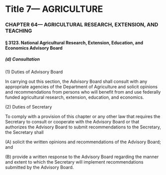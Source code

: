 
# Title 7— AGRICULTURE
### CHAPTER 64— AGRICULTURAL RESEARCH, EXTENSION, AND TEACHING
#### § 3123. National Agricultural Research, Extension, Education, and Economics Advisory Board
##### (d) Consultation

(1) Duties of Advisory Board

In carrying out this section, the Advisory Board shall consult with any appropriate agencies of the Department of Agriculture and solicit opinions and recommendations from persons who will benefit from and use federally funded agricultural research, extension, education, and economics.

(2) Duties of Secretary

To comply with a provision of this chapter or any other law that requires the Secretary to consult or cooperate with the Advisory Board or that authorizes the Advisory Board to submit recommendations to the Secretary, the Secretary shall

(A) solicit the written opinions and recommendations of the Advisory Board; and

(B) provide a written response to the Advisory Board regarding the manner and extent to which the Secretary will implement recommendations submitted by the Advisory Board.
